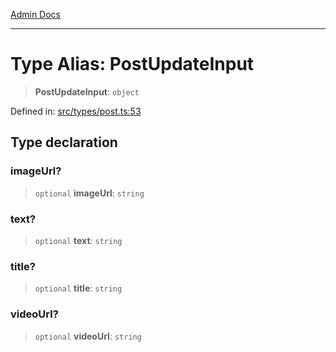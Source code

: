 [Admin Docs](/)

***

# Type Alias: PostUpdateInput

> **PostUpdateInput**: `object`

Defined in: [src/types/post.ts:53](https://github.com/PalisadoesFoundation/talawa-admin/blob/main/src/types/post.ts#L53)

## Type declaration

### imageUrl?

> `optional` **imageUrl**: `string`

### text?

> `optional` **text**: `string`

### title?

> `optional` **title**: `string`

### videoUrl?

> `optional` **videoUrl**: `string`
